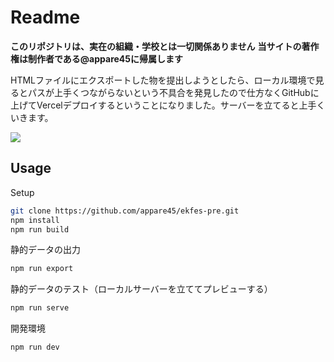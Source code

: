 # Readme
**このリポジトリは、実在の組織・学校とは一切関係ありません**
**当サイトの著作権は制作者である@appare45に帰属します**

HTMLファイルにエクスポートした物を提出しようとしたら、ローカル環境で見るとパスが上手くつながらないという不具合を発見したので仕方なくGitHubに上げてVercelデプロイするということになりました。サーバーを立てると上手くいきます。

![](https://img.shields.io/github/checks-status/appare45/ekfes-pre/main)

## Usage
Setup
```bash
git clone https://github.com/appare45/ekfes-pre.git
npm install
npm run build
```

静的データの出力
```bash
npm run export
```

静的データのテスト（ローカルサーバーを立ててプレビューする）
```bash
npm run serve
```

開発環境
```bash
npm run dev
```
